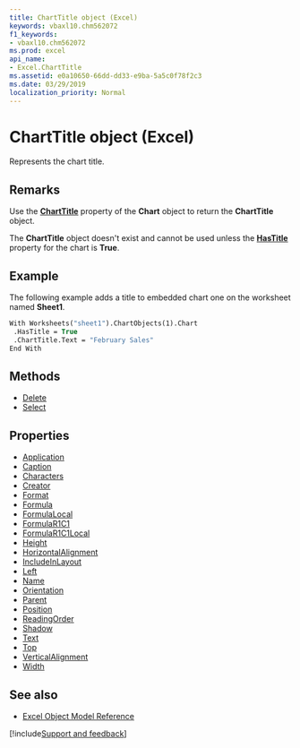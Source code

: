 ```yaml
---
title: ChartTitle object (Excel)
keywords: vbaxl10.chm562072
f1_keywords:
- vbaxl10.chm562072
ms.prod: excel
api_name:
- Excel.ChartTitle
ms.assetid: e0a10650-66dd-dd33-e9ba-5a5c0f78f2c3
ms.date: 03/29/2019
localization_priority: Normal
---
```



# ChartTitle object (Excel)

Represents the chart title.


## Remarks

Use the **[ChartTitle](excel.chart.charttitle.md)** property of the **Chart** object to return the **ChartTitle** object.

The **ChartTitle** object doesn't exist and cannot be used unless the **[HasTitle](Excel.Chart.HasTitle.md)** property for the chart is **True**.


## Example

The following example adds a title to embedded chart one on the worksheet named **Sheet1**.

```vb
With Worksheets("sheet1").ChartObjects(1).Chart 
 .HasTitle = True 
 .ChartTitle.Text = "February Sales" 
End With
```


## Methods

- [Delete](Excel.ChartTitle.Delete.md)
- [Select](Excel.ChartTitle.Select.md)

## Properties

- [Application](Excel.ChartTitle.Application.md)
- [Caption](Excel.ChartTitle.Caption.md)
- [Characters](Excel.ChartTitle.Characters.md)
- [Creator](Excel.ChartTitle.Creator.md)
- [Format](Excel.ChartTitle.Format.md)
- [Formula](Excel.ChartTitle.Formula.md)
- [FormulaLocal](Excel.ChartTitle.FormulaLocal.md)
- [FormulaR1C1](Excel.ChartTitle.FormulaR1C1.md)
- [FormulaR1C1Local](Excel.ChartTitle.FormulaR1C1Local.md)
- [Height](Excel.ChartTitle.Height.md)
- [HorizontalAlignment](Excel.ChartTitle.HorizontalAlignment.md)
- [IncludeInLayout](Excel.ChartTitle.IncludeInLayout.md)
- [Left](Excel.ChartTitle.Left.md)
- [Name](Excel.ChartTitle.Name.md)
- [Orientation](Excel.ChartTitle.Orientation.md)
- [Parent](Excel.ChartTitle.Parent.md)
- [Position](Excel.ChartTitle.Position.md)
- [ReadingOrder](Excel.ChartTitle.ReadingOrder.md)
- [Shadow](Excel.ChartTitle.Shadow.md)
- [Text](Excel.ChartTitle.Text.md)
- [Top](Excel.ChartTitle.Top.md)
- [VerticalAlignment](Excel.ChartTitle.VerticalAlignment.md)
- [Width](Excel.ChartTitle.Width.md)

## See also

- [Excel Object Model Reference](overview/Excel/object-model.md)

[!include[Support and feedback](~/includes/feedback-boilerplate.md)]
